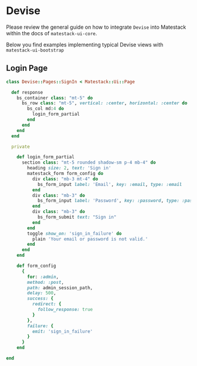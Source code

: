 # Devise

Please review the general guide on how to integrate `Devise` into Matestack within the docs of `matestack-ui-core`.

Below you find examples implementing typical Devise views with `matestack-ui-bootstrap`

## Login Page

```ruby
class Devise::Pages::SignIn < Matestack::Ui::Page

  def response
    bs_container class: "mt-5" do
      bs_row class: "mt-5", vertical: :center, horizontal: :center do
        bs_col md:4 do
          login_form_partial
        end
      end
    end
  end

  private

    def login_form_partial
      section class: "mt-5 rounded shadow-sm p-4 mb-4" do
        heading size: 2, text: 'Sign in'
        matestack_form form_config do
          div class: "mb-3 mt-4" do
            bs_form_input label: 'Email', key: :email, type: :email
          end
          div class: "mb-3" do
            bs_form_input label: 'Password', key: :password, type: :password
          end
          div class: "mb-3" do
            bs_form_submit text: "Sign in"
          end
        end
        toggle show_on: 'sign_in_failure' do
          plain 'Your email or password is not valid.'
        end
      end
    end

    def form_config
      {
        for: :admin,
        method: :post,
        path: admin_session_path,
        delay: 500,
        success: {
          redirect: {
            follow_response: true
          }
        },
        failure: {
          emit: 'sign_in_failure'
        }
      }
    end

end
```

